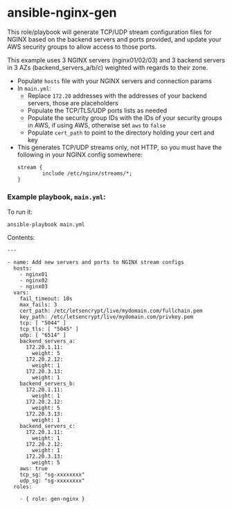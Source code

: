 # ansible-nginx-gen

This role/playbook will generate TCP/UDP stream configuration files for NGINX based on the backend servers and ports provided, and update your AWS security groups to allow access to those ports.

This example uses 3 NGINX servers (nginx01/02/03) and 3 backend servers in 3 AZs (backend_servers_a/b/c) weighted with regards to their zone.

* Populate `hosts` file with your NGINX servers and connection params
* In `main.yml`:
  * Replace `172.20` addresses with the addresses of your backend servers, those are placeholders
  * Populate the TCP/TLS/UDP ports lists as needed
  * Populate the security group IDs with the IDs of your security groups in AWS, if using AWS, otherwise set `aws` to `false`
  * Populate `cert_path` to point to the directory holding your cert and key
* This generates TCP/UDP streams only, not HTTP, so you must have the following in your NGINX config somewhere:
  ```
  stream {
          include /etc/nginx/streams/*;
  }
  ```

### Example playbook, `main.yml`:

To run it:

```
ansible-playbook main.yml
```

Contents:
```
---

- name: Add new servers and ports to NGINX stream configs
  hosts:
    - nginx01
    - nginx02
    - nginx03
  vars:
    fail_timeout: 10s
    max_fails: 3
    cert_path: /etc/letsencrypt/live/mydomain.com/fullchain.pem
    key_path: /etc/letsencrypt/live/mydomain.com/privkey.pem
    tcp: [ "5044" ]
    tcp_tls: [ "5045" ]
    udp: [ "6514" ]
    backend_servers_a:
      172.20.1.11:
        weight: 5
      172.20.2.12:
        weight: 1
      172.20.3.13:
        weight: 1
    backend_servers_b:
      172.20.1.11:
        weight: 1
      172.20.2.12:
        weight: 5
      172.20.3.13:
        weight: 1
    backend_servers_c:
      172.20.1.11:
        weight: 1
      172.20.2.12:
        weight: 1
      172.20.3.13:
        weight: 5
    aws: true
    tcp_sg: "sg-xxxxxxxx"
    udp_sg: "sg-xxxxxxxx"
  roles:

    - { role: gen-nginx }
```
